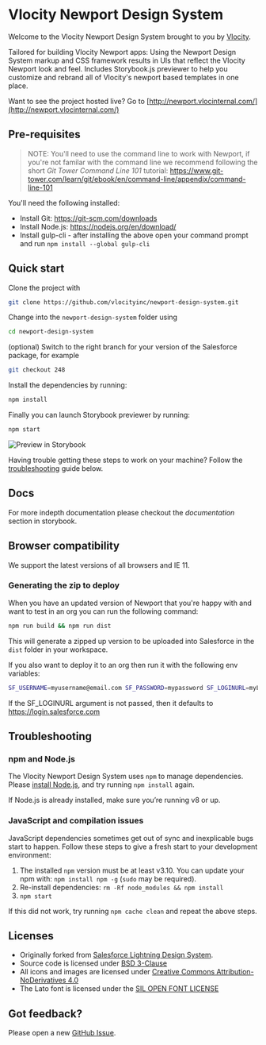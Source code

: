 # Vlocity Newport Design System

Welcome to the Vlocity Newport Design System brought to you by [Vlocity](https://vlocity.com).

Tailored for building Vlocity Newport apps: Using the Newport Design System markup and CSS framework results in UIs that reflect the Vlocity Newport look and feel. Includes Storybook.js previewer to help you customize and rebrand all of Vlocity's newport based templates in one place.

Want to see the project hosted live? Go to [http://newport.vlocinternal.com/](http://newport.vlocinternal.com/)

## Pre-requisites

> NOTE: You'll need to use the command line to work with Newport, if you're not familar with the command line we recommend following the short _Git Tower Command Line 101_ tutorial: https://www.git-tower.com/learn/git/ebook/en/command-line/appendix/command-line-101

You'll need the following installed:

- Install Git: https://git-scm.com/downloads
- Install Node.js: https://nodejs.org/en/download/
- Install gulp-cli - after installing the above open your command prompt and run `npm install --global gulp-cli`

## Quick start

Clone the project with

```bash
git clone https://github.com/vlocityinc/newport-design-system.git
```

Change into the `newport-design-system` folder using

```bash
cd newport-design-system
```

(optional) Switch to the right branch for your version of the Salesforce package, for example

```bash
git checkout 248
```

Install the dependencies by running:

```bash
npm install
```

Finally you can launch Storybook previewer by running:

```bash
npm start
```

![Preview in Storybook](./docs/previewer.v1.png)

Having trouble getting these steps to work on your machine? Follow the [troubleshooting](#troubleshooting) guide below.

## Docs

For more indepth documentation please checkout the _documentation_ section in storybook.

## Browser compatibility

We support the latest versions of all browsers and IE 11.

### Generating the zip to deploy

When you have an updated version of Newport that you're happy with and want to test in an org you can run the following command:

```bash
npm run build && npm run dist
```

This will generate a zipped up version to be uploaded into Salesforce in the `dist` folder in your workspace.

If you also want to deploy it to an org then run it with the following env variables:

```bash
SF_USERNAME=myusername@email.com SF_PASSWORD=mypassword SF_LOGINURL=myLoginUrl npm run dist
```
If the SF_LOGINURL argument is not passed, then it defaults to https://login.salesforce.com


## Troubleshooting

### npm and Node.js

The Vlocity Newport Design System uses `npm` to manage dependencies. Please [install Node.js](https://nodejs.org), and try running `npm install` again.

If Node.js is already installed, make sure you’re running v8 or up.

### JavaScript and compilation issues

JavaScript dependencies sometimes get out of sync and inexplicable bugs start to happen. Follow these steps to give a fresh start to your development environment:

1. The installed `npm` version must be at least v3.10. You can update your npm with: `npm install npm -g` (`sudo` may be required).
2. Re-install dependencies: `rm -Rf node_modules && npm install`
3. `npm start`

If this did not work, try running `npm cache clean` and repeat the above steps.

## Licenses

- Originally forked from [Salesforce Lightning Design System](https://lightningdesignsystem.com).
- Source code is licensed under [BSD 3-Clause](https://git.io/sfdc-license)
- All icons and images are licensed under [Creative Commons Attribution-NoDerivatives 4.0](https://github.com/vlocityinc/newport-design-system/blob/master/LICENSE-icons-images.txt)
- The Lato font is licensed under the [SIL OPEN FONT LICENSE](https://github.com/vlocityinc/newport-design-system/blob/master/LICENSE-font.txt)

## Got feedback?

Please open a new <a href="https://github.com/vlocityinc/newport-design-system/issues">GitHub Issue</a>.
